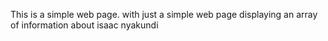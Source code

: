 This is a simple web page. with just a simple web page displaying an array of information about isaac nyakundi
